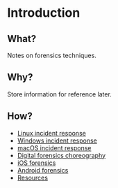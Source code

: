 # Introduction

## What?

Notes on forensics techniques.

## Why?

Store information for reference later.

## How?

* [Linux incident response](linux.md)
* [Windows incident response](windows.md)
* [macOS incident response](macos.md)
* [Digital forensics choreography](forensics.md)
* [iOS forensics](ios.md)
* [Android forensics](android.md)
* [Resources](resources.md)
